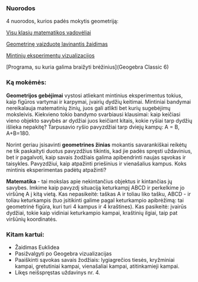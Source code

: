 ### Nuorodos

4 nuorodos, kurios padės mokytis geometriją:

[Visų klasių matematikos vadovėliai](https://dienynas.tamo.lt/Leidiniai)

[Geometrinę vaizduotę lavinantis žaidimas](www.euclidea.xyz/)

[Mintinių eksperimentų vizualizacijos](https://www.geogebra.org)

[Programa, su kuria galima braižyti brėžinius](Geogebra Classic 6)

### Ką mokėmės:

**Geometrijos gebėjimai** vystosi atliekant mintinius eksperimentus tokius, kaip figūros vartymai ir karpymai, įvairių dydžių keitimai. Mintiniai bandymai nereikalauja matematinių žinių, juos gali atlikti bet kurių sugebėjimų moksleivis. Kiekvieno tokio bandymo svarbiausi klausimai: kaip keičiasi vieno objekto savybės ar dydžiai juos keičiant kitais, kokie ryšiai tarp dydžių išlieka nepakitę? Tarpusavio ryšio pavyzdžiai tarp dviejų kampų: A = B, A+B=180.

Norint geriau įsisavinti **geometrines žinias** mokantis savarankiškai reikėtų ne tik paskaityti duotus pavyzdžius tikintis, kad jie padės spręsti uždavinius, bet ir pagalvoti, kaip savais žodžiais galima apibendrinti naujas sąvokas ir taisykles. Pavyzdžiui, kaip atpažinti priešinius ir vienašalius kampus. Koks mintinis eksperimentas padėtų atpažinti?

**Matematika** - tai mokslas apie nekintančius objektus ir kintančias jų savybes. Imkime kaip pavyzdį situaciją keturkampį ABCD ir perkelkime jo viršūnę A į kitą vietą. Kas nepasikeitė: taškas A ir toliau liko tašku, ABCD - ir toliau keturkampis (tuo įsitikinti galime pagal keturkampio apibrėžimą: tai geometrinė figūra, kuri turi 4 kampus ir 4 kraštines). Kas pasikeitė: įvairūs dydžiai, tokie kaip vidiniai keturkampio kampai, kraštinių ilgiai, taip pat viršūnių koordinatės.

### Kitam kartui:

* Žaidimas Euklidea
* Pasižvalgyti po Geogebra vizualizacijas
* Paaiškinti sąvokas savais žodžiais: lygiagrečios tiesės, kryžminiai kampai, gretutiniai kampai, vienašaliai kampai, atitinkamieji kampai.
* Likęs neišspręstas uždavinys nr. 4.